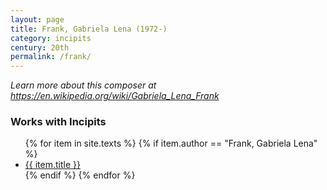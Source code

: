 ```yaml
---   
layout: page
title: Frank, Gabriela Lena (1972-)
category: incipits
century: 20th
permalink: /frank/
---
```


*Learn more about this composer at <a href="https://en.wikipedia.org/wiki/Gabriela_Lena_Frank" target="_blank">https://en.wikipedia.org/wiki/Gabriela_Lena_Frank</a>*
<br/>

### Works with Incipits
<ul class="texts">
    {% for item in site.texts %}
      {% if item.author == "Frank, Gabriela Lena" %}
          <li class="text-title">
          <a href="{{ site.baseurl }}{{ item.url }}">
        {{ item.title }}
              </a>
    </li>
      {% endif %}
    {% endfor %}
</ul>
